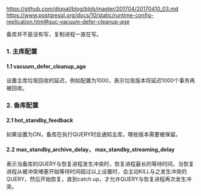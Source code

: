 https://github.com/digoal/blog/blob/master/201704/20170410_03.md  
https://www.postgresql.org/docs/10/static/runtime-config-replication.html#guc-vacuum-defer-cleanup-age  

备库并不是没有写，复制进程一直在写。


### 1. 主库配置
#### 1.1 vacuum_defer_cleanup_age
设置主库垃圾回收的延迟，例如配置为1000，表示垃圾版本将延迟1000个事务再被回收。

### 2. 备库配置
#### 2.1 hot_standby_feedback
如果设置为ON，备库在执行QUERY时会通知主库，哪些版本需要被保留。

#### 2.2 max_standby_archive_delay， max_standby_streaming_delay
表示当备库的QUERY与恢复进程发生冲突时，恢复进程最长的等待时间，当恢复进程从被冲突堵塞开始等待时间超过以上设置时，会主动KILL与之发生冲突的QUERY，然后开始恢复，直到catch up，才允许QUERY与恢复进程再次发生冲突。